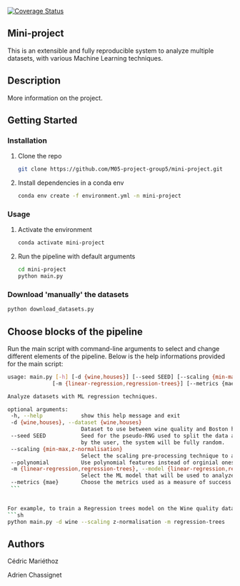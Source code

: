 [![Coverage Status](https://coveralls.io/repos/github/M05-project-group5/mini-project/badge.svg?branch=main)](https://coveralls.io/github/M05-project-group5/mini-project?branch=main)

## Mini-project
This is an extensible and fully reproducible system to analyze multiple datasets, with various Machine Learning techniques.

## Description
More information on the project.

## Getting Started

### Installation

1. Clone the repo
   ```sh
   git clone https://github.com/M05-project-group5/mini-project.git
   ```
2. Install dependencies in a conda env
   ```sh
   conda env create -f environment.yml -n mini-project
   ```
### Usage

1. Activate the environment
   ```sh
   conda activate mini-project
   ```
2. Run the pipeline with default arguments
   ```sh
   cd mini-project
   python main.py
   ```
### Download 'manually' the datasets
   ```sh
   python download_datasets.py
   ```
   
## Choose blocks of the pipeline
Run the main script with command-line arguments to select and change different elements of the pipeline.
Below is the help informations provided for the main script:
   ```sh
   usage: main.py [-h] [-d {wine,houses}] [--seed SEED] [--scaling {min-max,z-normalisation}] [--polynomial]
                 [-m {linear-regression,regression-trees}] [--metrics {mae}]

   Analyze datasets with ML regression techniques.

   optional arguments:
    -h, --help            show this help message and exit
    -d {wine,houses}, --dataset {wine,houses}
                          Dataset to use between wine quality and Boston house prices datasets.
    --seed SEED           Seed for the pseudo-RNG used to split the data and to initialize the models. If no seed is given
                          by the user, the system will be fully random.
    --scaling {min-max,z-normalisation}
                          Select the scaling pre-processing technique to apply to the features.
    --polynomial          Use polynomial features instead of orginial ones for pre-processing
    -m {linear-regression,regression-trees}, --model {linear-regression,regression-trees}
                          Select the ML model that will be used to analyze the data.
    --metrics {mae}       Choose the metrics used as a measure of success of the chosen model.
    ```
   
    
For example, to train a Regression trees model on the Wine quality dataset with a z-normalisation, run:
 ```sh
 python main.py -d wine --scaling z-normalisation -m regression-trees
 ```
 
 ## Authors
 Cédric Mariéthoz
 
 Adrien Chassignet
